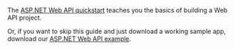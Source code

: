 The [ASP.NET Web API quickstart](https://docs.microsoft.com/en-us/aspnet/web-api/overview/getting-started-with-aspnet-web-api/tutorial-your-first-web-api) teaches you the basics of building a Web API project.

Or, if you want to skip this guide and just download a working sample app, download our [ASP.NET Web API example](https://github.com/okta/samples-aspnet/tree/master/resource-server).